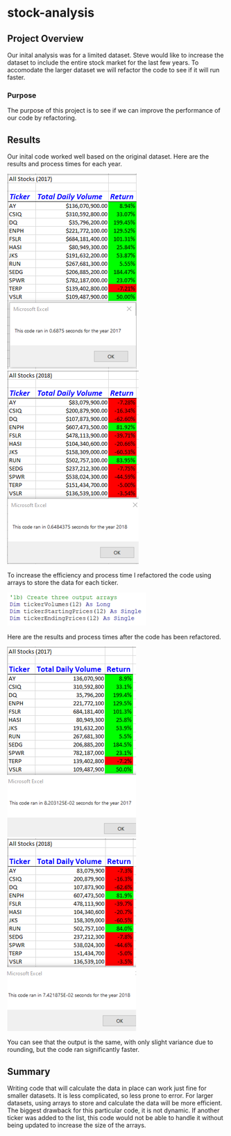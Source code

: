 # stock-analysis

## Project Overview

Our inital analysis was for a limited dataset. Steve would like to increase the dataset to include the entire stock market for the last few years. To accomodate the larger dataset we will refactor the code to see if it will run faster.
### Purpose
The purpose of this project is to see if we can improve the performance of our code by refactoring.

## Results

Our inital code worked well based on the original dataset. Here are the results and process times for each year.

![Inital 2017 process time](Resources/All_Stocks_Analysis_2017.png) ![Initial 2018 process time](Resources/All_Stocks_Analysis_2018.png)

To increase the efficiency and process time I refactored the code using arrays to store the data for each ticker.

![VBA code to declare the arrays](Resources/VBA_Refactored_using_arrays.png)

Here are the results and process times after the code has been refactored.

![Refactored 2017 process time](Resources/VBA_Challenge_2017.png) ![Refactored 2018 process time](Resources/VBA_Challenge_2018.png)

You can see that the output is the same, with only slight variance due to rounding, but the code ran significantly faster.

## Summary

Writing code that will calculate the data in place can work just fine for smaller datasets. It is less complicated, so less prone to error. For larger datasets, using arrays to store and calculate the data will be more efficient. The biggest drawback for this particular code, it is not dynamic. If another ticker was added to the list, this code would not be able to handle it without being updated to increase the size of the arrays.

